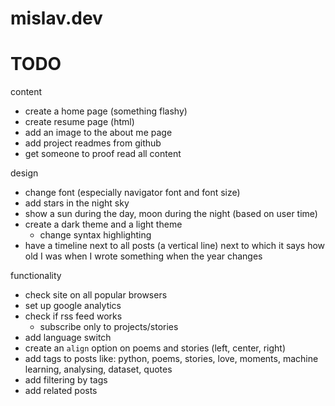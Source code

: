 # mislav.dev

# TODO
content
  - create a home page (something flashy)
  - create resume page (html)
  - add an image to the about me page
  - add project readmes from github
  - get someone to proof read all content

design
  - change font (especially navigator font and font size)
  - add stars in the night sky
  - show a sun during the day, moon during the night (based on user time)
  - create a dark theme and a light theme
    - change syntax highlighting
  - have a timeline next to all posts (a vertical line) next to which it says how old I was when I wrote something when the year changes

functionality
  - check site on all popular browsers
  - set up google analytics
  - check if rss feed works
    - subscribe only to projects/stories
  - add language switch
  - create an `align` option on poems and stories (left, center, right)
  - add tags to posts like: python, poems, stories, love, moments, machine learning, analysing, dataset, quotes
  - add filtering by tags
  - add related posts
